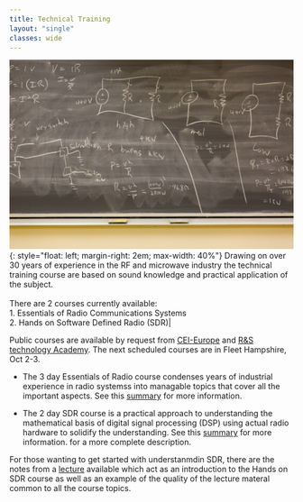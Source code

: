```yaml
---
title: Technical Training
layout: "single"
classes: wide
---
```

![Image description](/assets/images/BlackBoard.jpg){: style="float: left; margin-right: 2em; max-width: 40%"}
 Drawing on over 30 years of experience in the RF and microwave industry the technical training course are based on sound knowledge and practical application of the subject.<br><br>
There are 2 courses currently available: <br/> 1. Essentials of Radio Communications Systems <br/>2. Hands on Software Defined Radio (SDR)|


Public courses are available by request from [CEI-Europe](https://www.cei.se/instructor-profile-richard-g-ranson) and 
[R&S technology Academy](https://www.rohde-schwarz.com/cloud/store/US/en/USD/c/training?query=sdr:relevance:allCategories:training:tacProductFormat:CLASSROOM). 
The next scheduled courses are in Fleet Hampshire, Oct 2-3.


 * The 3 day Essentials of Radio course condenses years of industrial experience in radio systemss 
into managable topics that cover all the important aspects.  See this [summary](/pages/EoRadComm) for more information. 

 * The 2 day SDR course is a practical approach to understanding the mathematical basis of digital 
signal processing (DSP) using actual radio hardware to solidify the understanding. See this [summary](/pages/HoSDR) for more information. 
for a more complete description.


For those wanting to get started with understanmdin SDR, there are 
the notes from a [lecture](/assets/pdf/WebSdr.pdf) available which act 
as an introduction to the Hands on SDR course as well as an example of 
the quality of the lecture materal common to all the course topics.
